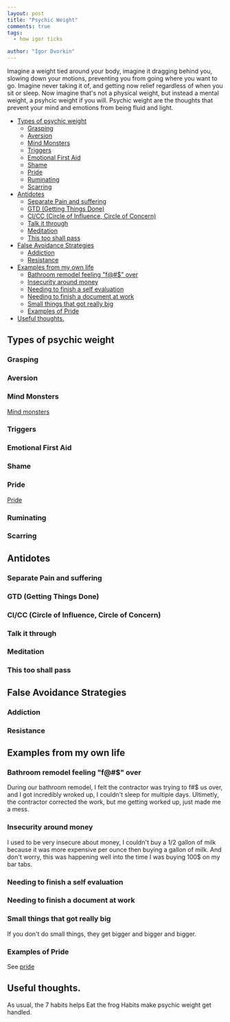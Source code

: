 ```yaml
---
layout: post
title: "Psychic Weight"
comments: true
tags:
  - how igor ticks

author: "Igor Dvorkin"
---
```


Imagine a weight tied around your body, imagine it dragging behind you, slowing down your motions, preventing you from going where you want to go. Imagine never taking it of, and getting now relief regardless of when you sit or sleep. Now imagine that's not a physical weight, but instead a mental weight, a psyhcic weight if you will. Psychic weight are the thoughts that prevent your mind and emotions from being fluid and light.

<!-- prettier-ignore-start -->
<!-- vim-markdown-toc GFM -->

- [Types of psychic weight](#types-of-psychic-weight)
  - [Grasping](#grasping)
  - [Aversion](#aversion)
  - [Mind Monsters](#mind-monsters)
  - [Triggers](#triggers)
  - [Emotional First Aid](#emotional-first-aid)
  - [Shame](#shame)
  - [Pride](#pride)
  - [Ruminating](#ruminating)
  - [Scarring](#scarring)
- [Antidotes](#antidotes)
  - [Separate Pain and suffering](#separate-pain-and-suffering)
  - [GTD (Getting Things Done)](#gtd-getting-things-done)
  - [CI/CC (Circle of Influence, Circle of Concern)](#cicc-circle-of-influence-circle-of-concern)
  - [Talk it through](#talk-it-through)
  - [Meditation](#meditation)
  - [This too shall pass](#this-too-shall-pass)
- [False Avoidance Strategies](#false-avoidance-strategies)
  - [Addiction](#addiction)
  - [Resistance](#resistance)
- [Examples from my own life](#examples-from-my-own-life)
  - [Bathroom remodel feeling "f@#\$" over](#bathroom-remodel-feeling-%22f%22-over)
  - [Insecurity around money](#insecurity-around-money)
  - [Needing to finish a self evaluation](#needing-to-finish-a-self-evaluation)
  - [Needing to finish a document at work](#needing-to-finish-a-document-at-work)
  - [Small things that got really big](#small-things-that-got-really-big)
  - [Examples of Pride](#examples-of-pride)
- [Useful thoughts.](#useful-thoughts)

<!-- vim-markdown-toc -->
<!-- prettier-ignore-end -->

## Types of psychic weight

### Grasping

### Aversion

### Mind Monsters

[Mind monsters](/mind-monsters)

### Triggers

### Emotional First Aid

### Shame

### Pride

[Pride](/pride)

### Ruminating

### Scarring

## Antidotes

### Separate Pain and suffering

### GTD (Getting Things Done)

### CI/CC (Circle of Influence, Circle of Concern)

### Talk it through

### Meditation

### This too shall pass

## False Avoidance Strategies

### Addiction

### Resistance

## Examples from my own life

### Bathroom remodel feeling "f@#\$" over

During our bathroom remodel, I felt the contractor was trying to f#\$ us over, and I got incredibly wroked up, I couldn't sleep for multiple days. Ultimetly, the contractor corrected the work, but me getting worked up, just made me a mess.

### Insecurity around money

I used to be very insecure about money, I couldn't buy a 1/2 gallon of milk because it was more expensive per ounce then buying a gallon of milk. And don't worry, this was happening well into the time I was buying 100\$ on my bar tabs.

### Needing to finish a self evaluation

### Needing to finish a document at work

### Small things that got really big

If you don't do small things, they get bigger and bigger and bigger.

### Examples of Pride

See [pride](/pride)

## Useful thoughts.

As usual, the 7 habits helps
Eat the frog
Habits make psychic weight get handled.
